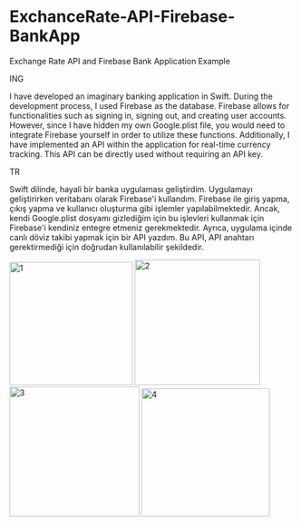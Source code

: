 # ExchanceRate-API-Firebase-BankApp
 Exchange Rate API and Firebase Bank Application Example

ING

I have developed an imaginary banking application in Swift. During the development process, I used Firebase as the database. Firebase allows for functionalities such as signing in, signing out, and creating user accounts. However, since I have hidden my own Google.plist file, you would need to integrate Firebase yourself in order to utilize these functions. Additionally, I have implemented an API within the application for real-time currency tracking. This API can be directly used without requiring an API key.


TR

Swift dilinde, hayali bir banka uygulaması geliştirdim. Uygulamayı geliştirirken veritabanı olarak Firebase'i kullandım. Firebase ile giriş yapma, çıkış yapma ve kullanıcı oluşturma gibi işlemler yapılabilmektedir. Ancak, kendi Google.plist dosyamı gizlediğim için bu işlevleri kullanmak için Firebase'i kendiniz entegre etmeniz gerekmektedir. Ayrıca, uygulama içinde canlı döviz takibi yapmak için bir API yazdım. Bu API, API anahtarı gerektirmediği için doğrudan kullanılabilir şekildedir.

<img width="217" alt="1" src="https://github.com/Mertaince/ExchanceRate-API-Firebase-BankApp/assets/135969370/39d1f8ef-4463-4b39-9a5f-d3d557b0d90a">
<img width="221" alt="2" src="https://github.com/Mertaince/ExchanceRate-API-Firebase-BankApp/assets/135969370/3dfaa737-d0f4-4e05-bd44-f21da36e090b">
<img width="229" alt="3" src="https://github.com/Mertaince/ExchanceRate-API-Firebase-BankApp/assets/135969370/b0e94037-9dc8-49be-baa7-0865c8fa3f8c">
<img width="226" alt="4" src="https://github.com/Mertaince/ExchanceRate-API-Firebase-BankApp/assets/135969370/9ba7b64e-51f4-4742-8608-c6c61797ea27">


